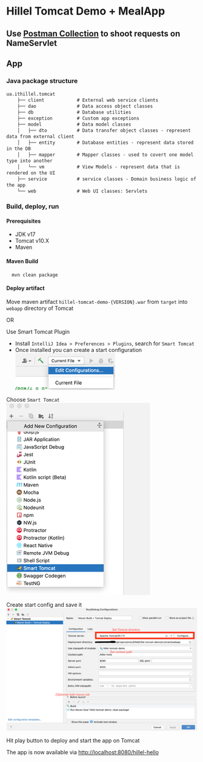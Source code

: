 # Hillel Tomcat Demo + MealApp 

## Use [Postman Collection](./Servlets.postman_collection.json) to shoot requests on NameServlet

## App
### Java package  structure
```shell
ua.ithillel.tomcat
    ├── client            # External web service clients
    ├── dao               # Data access object classes
    ├── db                # Database utilities
    ├── exception         # Custom app exceptions
    ├── model             # Data model classes
    │   ├── dto           # Data transfer object classes - represent data from external client
    │   ├── entity        # Database entities - represent data stored in the DB
    │   ├── mapper        # Mapper classes - used to covert one model type into another
    │   └── vm            # View Models - represent data that is rendered on the UI
    ├── service           # service classes - Domain business logic of the app
    └── web               # Web UI classes: Servlets

```

### Build, deploy, run

#### Prerequisites
 - JDK v17
 - Tomcat v10.X
 - Maven

#### Maven Build
```mvn
  mvn clean package
```
#### Deploy artifact

 Move maven artifact `hillel-tomcat-demo-{VERSION}.war` from `target` into `webapp` directory of Tomcat

OR

Use Smart Tomcat Plugin
- Install `IntelliJ Idea > Preferences > Plugins`, search for `Smart Tomcat`
- Once installed you can create a start configuration
![](./assets/start-config.png)

Choose `Smart Tomcat`
![](./assets/choose-start-config.png)

Create start config and save it
![](./assets/create-start-config.png)

Hit play button to deploy and start the app on Tomcat

The app is now available via [http://localhost:8080/hillel-hello](http://localhost:8080/hillel-hello)

